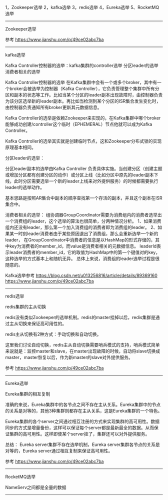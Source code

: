 1，Zookeeper选举
2，kafka选举
3，redis选举
4，Eureka选举
5、RocketMQ选举




---------------------------------------------------------------------------------------------------------------------
Zookeeper选举


参考
https://www.jianshu.com/p/49ce02abc7ba



---------------------------------------------------------------------------------------------------------------------
kafka选举

Kafka Controller控制器的选举：kafka集群的controller选举
分区leader的选举
消费者相关的选举



Kafka Controller控制器的选举
在Kafka集群中会有一个或多个broker，其中有一个broker会被选举为控制器（Kafka Controller），它负责管理整个集群中所有分区和副本的状态等工作。比如当某个分区的leader副本出现故障时，由控制器负责为该分区选举新的leader副本。再比如当检测到某个分区的ISR集合发生变化时，由控制器负责通知所有broker更新其元数据信息。

Kafka Controller的选举是依赖Zookeeper来实现的，在Kafka集群中哪个broker能够成功创建/controller这个临时（EPHEMERAL）节点他就可以成为Kafka Controller。


Kafka Controller的选举其实就是创建临时节点，这和Zookeeper分布式锁的实现原理基本相同。





分区leader的选举：

分区leader副本的选举由Kafka Controller 负责具体实施。当创建分区（创建主题或增加分区都有创建分区的动作）或分区上线（比如分区中原先的leader副本下线，此时分区需要选举一个新的leader上线来对外提供服务）的时候都需要执行leader的选举动作。

基本思路是按照AR集合中副本的顺序查找第一个存活的副本，并且这个副本在ISR集合中。



消费者相关的选举：
组协调器GroupCoordinator需要为消费组内的消费者选举出一个消费组的leader，这个选举的算法也很简单，分两种情况分析。
1、如果消费组内还没有leader，那么第一个加入消费组的消费者即为消费组的leader。
2、如果某一时刻leader消费者由于某些原因退出了消费组，那么会重新选举一个新的leader，
    在GroupCoordinator中消费者的信息是以HashMap的形式存储的，其中key为消费者的member_id，而value是消费者相关的元数据信息。
    leaderId表示leader消费者的member_id，它的取值为HashMap中的第一个键值对的key，这种选举的方式基本上和随机无异。
    总体上来说，消费组的leader选举过程是很随意的。




Kafka选举参考
https://blog.csdn.net/u013256816/article/details/89369160
https://www.jianshu.com/p/49ce02abc7ba


---------------------------------------------------------------------------------------------------------------------

redis选举


redis集群的主从切换

redis没有类似Zookeeper的选举机制。redis的master挂掉以后，redis集群是通过主从切换来保证高可用性的。

redis主从切换有2种方式：手动切换和自动切换。

这里我们讨论自动切换，redis主从自动切换需要哨兵模式的支持，哨兵模式简单来说就是：监控master和slave，在master出现故障的时候，自动将slave切换成master，master恢复以后，作为新master的slave对外提供服务。


参考
https://www.jianshu.com/p/49ce02abc7ba

---------------------------------------------------------------------------------------------------------------------
Eureka选举

Eureka集群的相互复制

准确的来说，Eureka集群中的各节点之间不存在主从关系。Eureka集群中的节点的关系是对等的，其他3种集群则都存在主从关系，这是Eureka集群的一个特色。

Eureka集群的各个server之间通过相互注册的方式来实现集群的高可用性。数据同步的方式是增量备份，这样可以保证每个server都是最新最全的数据。从而保证集群的高可用性。这样即使某个server挂了，集群还可以对外提供服务。

总结：
Eureka server集群不存在选举机制，Eureka server集群各节点的关系是对等的，Eureka server通过相互复制来保证高可用性。



参考
https://www.jianshu.com/p/49ce02abc7ba

---------------------------------------------------------------------------------------------------------------------
RocketMQ选举

NameServ之间都是全量的数据



---------------------------------------------------------------------------------------------------------------------






